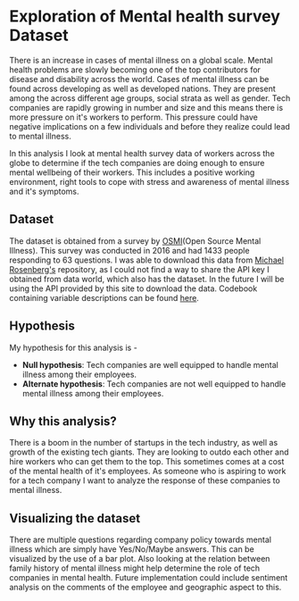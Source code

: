 # Exploration of Mental health survey Dataset

There is an increase in cases of mental illness on a global scale. Mental health problems are slowly becoming one of the top contributors for disease and disability across the world. Cases of mental illness can be found across developing as well as developed nations. They are present among the across different age groups, social strata as well as gender. Tech companies are rapidly growing in number and size and this means there is more pressure on it's workers to perform. This pressure could have negative implications on a few individuals and before they realize could lead to mental illness.

In this analysis I look at mental health survey data of workers across the globe to determine if the tech companies are doing enough to ensure mental wellbeing of their workers. This includes a positive working environment, right tools to cope with stress and awareness of mental illness and it's symptoms.

## Dataset

The dataset is obtained from a survey by [OSMI](https://osmihelp.org/)(Open Source Mental Illness). This survey was conducted in 2016 and had 1433 people responding to 63 questions. I was able to download this data from [Michael Rosenberg's](https://github.com/PLBMR) repository, as I could not find a way to share the API key I obtained from data world, which also has the dataset. In the future I will be using the API provided by this site to download the data. Codebook containing variable descriptions can be found [here](https://github.com/abimur-123/Mentalhealth_project/blob/master/docs/Codebook.csv).

## Hypothesis

My hypothesis for this analysis is -
- **Null hypothesis**: Tech companies are well equipped to handle mental illness among their employees.
- **Alternate hypothesis**: Tech companies are not well equipped to handle mental illness among their employees.

## Why this analysis?

There is a boom in the number of startups in the tech industry, as well as growth of the existing tech giants. They are looking to outdo each other and hire workers who can get them to the top. This sometimes comes at a cost of the mental health of it's employees. As someone who is aspiring to work for a tech company I want to analyze the response of these companies to mental illness.

## Visualizing the dataset

There are multiple questions regarding company policy towards mental illness which are simply have Yes/No/Maybe answers. This can be visualized by the use of a bar plot. Also looking at the relation between family history of mental illness might help determine the role of tech companies in mental health. Future implementation could include sentiment analysis on the comments of the employee and geographic aspect to this.
